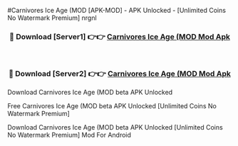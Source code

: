 #Carnivores Ice Age (MOD [APK-MOD] - APK Unlocked - [Unlimited Coins No Watermark Premium] nrgnl



<div align="center">

<h3>🔴 Download [Server1] 👉👉 <a href="https://momento.my/?title=Carnivores_Ice_Age_(MOD">Carnivores Ice Age (MOD Mod Apk</a></h3><br>

<h3>🔴 Download [Server2] 👉👉 <a href="https://momento.my/?title=Carnivores_Ice_Age_(MOD">Carnivores Ice Age (MOD Mod Apk</a></h3>
</div>



Download Carnivores Ice Age (MOD beta APK Unlocked

Free Carnivores Ice Age (MOD beta APK Unlocked [Unlimited Coins No Watermark Premium]

Download Carnivores Ice Age (MOD beta APK Unlocked [Unlimited Coins No Watermark Premium] Mod For Android

